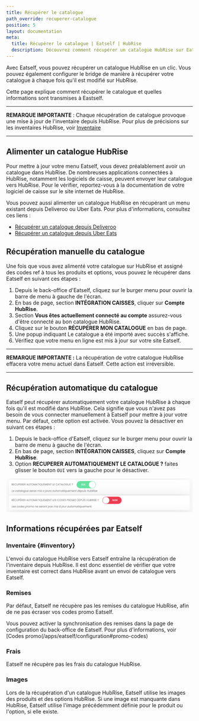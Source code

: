 ```yaml
---
title: Récupérer le catalogue
path_override: recuperer-catalogue
position: 5
layout: documentation
meta:
  title: Récupérer le catalogue | Eatself | HubRise
  description: Découvrez comment récupérer un catalogue HubRise sur Eatself, quelles informations sont transmises, et quelles fonctionnalités sont prises en charge.
---
```


Avec Eatself, vous pouvez récupérer un catalogue HubRise en un clic. Vous pouvez également configurer le bridge de manière à récupérer votre catalogue à chaque fois qu'il est modifié sur HubRise.

Cette page explique comment récupérer le catalogue et quelles informations sont transmises à Eastself.

---

**REMARQUE IMPORTANTE** : Chaque récupération de catalogue provoque une mise à jour de l'inventaire depuis HubRise. Pour plus de précisions sur les inventaires HubRise, voir [Inventaire](#inventory)

---

## Alimenter un catalogue HubRise

Pour mettre à jour votre menu Eatself, vous devez préalablement avoir un catalogue dans HubRise. De nombreuses applications connectées à HubRise, notamment les logiciels de caisse, peuvent envoyer leur catalogue vers HubRise. Pour le vérifier, reportez-vous à la documentation de votre logiciel de caisse sur le site internet de HubRise.

Vous pouvez aussi alimenter un catalogue HubRise en récupérant un menu existant depuis Deliveroo ou Uber Eats. Pour plus d'informations, consultez ces liens :

- [Récupérer un catalogue depuis Deliveroo](/apps/deliveroo/pull-catalog)
- [Récupérer un catalogue depuis Uber Eats](/apps/uber-eats/pull-catalog)

## Récupération manuelle du catalogue

Une fois que vous avez alimenté votre catalogue sur HubRise et assigné des codes ref à tous les produits et options, vous pouvez le récupérer dans Eatself en suivant ces étapes :

1. Depuis le back-office d'Eatself, cliquez sur le burger menu pour ouvrir la barre de menu à gauche de l'écran.
1. En bas de page, section **INTÉGRATION CAISSES**, cliquer sur **Compte HubRise**.
1. Section **Vous êtes actuellement connecté au compte** assurez-vous d'être connecté au bon catalogue HubRise.
1. Cliquez sur le bouton **RÉCUPÉRER MON CATALOGUE** en bas de page.
1. Une popup indiquant Le catalogue a été importé avec succès s'affiche.
1. Vérifiez que votre menu en ligne est mis à jour sur votre site Eatself.

---

**REMARQUE IMPORTANTE :** La récupération de votre catalogue HubRise effacera votre menu actuel dans Eatself. Cette action est irréversible.

---

## Récupération automatique du catalogue

Eatself peut récupérer automatiquement votre catalogue HubRise à chaque fois qu'il est modifié dans HubRise. Cela signifie que vous n'avez pas besoin de vous connecter manuellement à Eatself pour mettre à jour votre menu. Par défaut, cette option est activée. Vous pouvez la désactiver en suivant ces étapes :

1. Depuis le back-office d'Eatself, cliquez sur le burger menu pour ouvrir la barre de menu à gauche de l'écran.
1. En bas de page, section **INTÉGRATION CAISSES**, cliquez sur **Compte HubRise**.
1. Option **RECUPERER AUTOMATIQUEMENT LE CATALOGUE ?** faites glisser le bouton `OUI` vers la gauche pour le désactiver.

![Récupération automatique du catalogue HubRise par Eatself](./images/002-2x-automatic-catalog-push.png)

## Informations récupérées par Eatself

### Inventaire {#inventory}

L'envoi du catalogue HubRise vers Eatself entraîne la récupération de l'inventaire depuis HubRise. Il est donc essentiel de vérifier que votre inventaire est correct dans HubRise avant un envoi de catalogue vers Eatself.

### Remises

Par défaut, Eatself ne récupère pas les remises du catalogue HubRise, afin de ne pas écraser vos codes promo Eatself. 

Vous pouvez activer la synchronisation des remises dans la page de configuration du back-office de Eatself. Pour plus d'informations, voir [Codes promo(/apps/eatself/configuration#promo-codes)

### Frais

Eatself ne récupère pas les frais du catalogue HubRise.

### Images

Lors de la récupération d'un catalogue HubRise, Eatself utilise les images des produits et des options HubRise. Si une image est manquante dans HubRise, Eatself utilise l'image précédemment définie pour le produit ou l'option, si elle existe.
